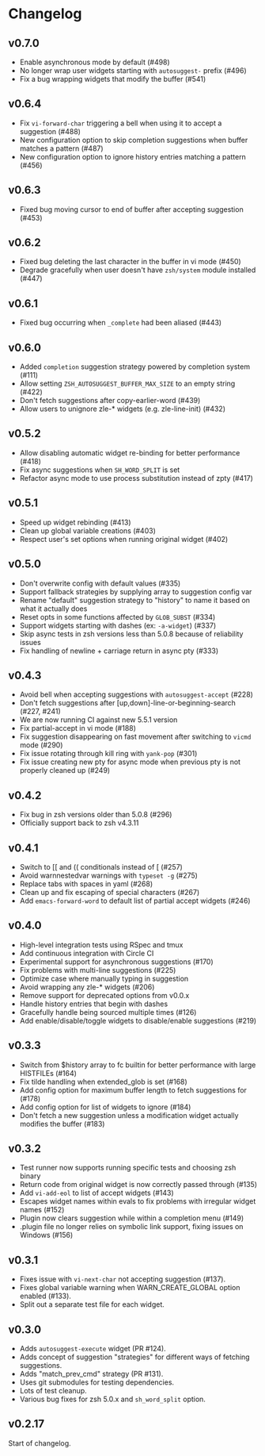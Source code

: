 # Changelog

## v0.7.0

- Enable asynchronous mode by default (#498)
- No longer wrap user widgets starting with `autosuggest-` prefix (#496)
- Fix a bug wrapping widgets that modify the buffer (#541)

## v0.6.4

- Fix `vi-forward-char` triggering a bell when using it to accept a suggestion (#488)
- New configuration option to skip completion suggestions when buffer matches a pattern (#487)
- New configuration option to ignore history entries matching a pattern (#456)

## v0.6.3

- Fixed bug moving cursor to end of buffer after accepting suggestion (#453)

## v0.6.2

- Fixed bug deleting the last character in the buffer in vi mode (#450)
- Degrade gracefully when user doesn't have `zsh/system` module installed (#447)

## v0.6.1

- Fixed bug occurring when `_complete` had been aliased (#443)

## v0.6.0

- Added `completion` suggestion strategy powered by completion system (#111)
- Allow setting `ZSH_AUTOSUGGEST_BUFFER_MAX_SIZE` to an empty string (#422)
- Don't fetch suggestions after copy-earlier-word (#439)
- Allow users to unignore zle-\* widgets (e.g. zle-line-init) (#432)

## v0.5.2

- Allow disabling automatic widget re-binding for better performance (#418)
- Fix async suggestions when `SH_WORD_SPLIT` is set
- Refactor async mode to use process substitution instead of zpty (#417)

## v0.5.1

- Speed up widget rebinding (#413)
- Clean up global variable creations (#403)
- Respect user's set options when running original widget (#402)

## v0.5.0

- Don't overwrite config with default values (#335)
- Support fallback strategies by supplying array to suggestion config var
- Rename "default" suggestion strategy to "history" to name it based on what it actually does
- Reset opts in some functions affected by `GLOB_SUBST` (#334)
- Support widgets starting with dashes (ex: `-a-widget`) (#337)
- Skip async tests in zsh versions less than 5.0.8 because of reliability issues
- Fix handling of newline + carriage return in async pty (#333)

## v0.4.3

- Avoid bell when accepting suggestions with `autosuggest-accept` (#228)
- Don't fetch suggestions after [up,down]-line-or-beginning-search (#227, #241)
- We are now running CI against new 5.5.1 version
- Fix partial-accept in vi mode (#188)
- Fix suggestion disappearing on fast movement after switching to `vicmd` mode (#290)
- Fix issue rotating through kill ring with `yank-pop` (#301)
- Fix issue creating new pty for async mode when previous pty is not properly cleaned up (#249)

## v0.4.2

- Fix bug in zsh versions older than 5.0.8 (#296)
- Officially support back to zsh v4.3.11

## v0.4.1

- Switch to [[ and (( conditionals instead of [ (#257)
- Avoid warnnestedvar warnings with `typeset -g` (#275)
- Replace tabs with spaces in yaml (#268)
- Clean up and fix escaping of special characters (#267)
- Add `emacs-forward-word` to default list of partial accept widgets (#246)

## v0.4.0

- High-level integration tests using RSpec and tmux
- Add continuous integration with Circle CI
- Experimental support for asynchronous suggestions (#170)
- Fix problems with multi-line suggestions (#225)
- Optimize case where manually typing in suggestion
- Avoid wrapping any zle-\* widgets (#206)
- Remove support for deprecated options from v0.0.x
- Handle history entries that begin with dashes
- Gracefully handle being sourced multiple times (#126)
- Add enable/disable/toggle widgets to disable/enable suggestions (#219)

## v0.3.3

- Switch from $history array to fc builtin for better performance with large HISTFILEs (#164)
- Fix tilde handling when extended_glob is set (#168)
- Add config option for maximum buffer length to fetch suggestions for (#178)
- Add config option for list of widgets to ignore (#184)
- Don't fetch a new suggestion unless a modification widget actually modifies the buffer (#183)

## v0.3.2

- Test runner now supports running specific tests and choosing zsh binary
- Return code from original widget is now correctly passed through (#135)
- Add `vi-add-eol` to list of accept widgets (#143)
- Escapes widget names within evals to fix problems with irregular widget names (#152)
- Plugin now clears suggestion while within a completion menu (#149)
- .plugin file no longer relies on symbolic link support, fixing issues on Windows (#156)

## v0.3.1

- Fixes issue with `vi-next-char` not accepting suggestion (#137).
- Fixes global variable warning when WARN_CREATE_GLOBAL option enabled (#133).
- Split out a separate test file for each widget.

## v0.3.0

- Adds `autosuggest-execute` widget (PR #124).
- Adds concept of suggestion "strategies" for different ways of fetching suggestions.
- Adds "match_prev_cmd" strategy (PR #131).
- Uses git submodules for testing dependencies.
- Lots of test cleanup.
- Various bug fixes for zsh 5.0.x and `sh_word_split` option.

## v0.2.17

Start of changelog.
